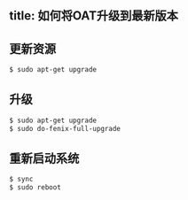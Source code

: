 title: 如何将OAT升级到最新版本
---

## 更新资源
```sh
$ sudo apt-get upgrade
```
## 升级
```sh
$ sudo apt-get upgrade
$ sudo do-fenix-full-upgrade
```
## 重新启动系统
```sh
$ sync
$ sudo reboot
```

